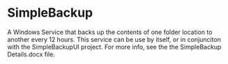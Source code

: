 # SimpleBackup
A Windows Service that backs up the contents of one folder location to another every 12 hours.
This service can be use by itself, or in conjunciton with the SimpleBackupUI project.
For more info, see the the SimpleBackup Details.docx file.
